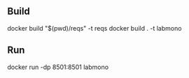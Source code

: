 ## Build

docker build "$(pwd)/reqs" -t reqs
docker build . -t labmono

## Run
docker run -dp 8501:8501 labmono